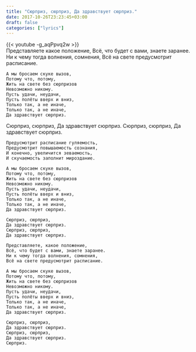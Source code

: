 ```yaml
---
title: "Сюрприз, сюрприз, Да здравствует сюрприз."
date: 2017-10-26T23:23:45+03:00
draft: false
categories: ["lyrics"]
---
```

<div class="row">
  <div class="col-sm-6">
    {{< youtube -g_aqPpvq2w >}}
  </div>
  <div class="col-sm-6">
    Представляете какое положение,
    Всё, что будет с вами, знаете заранее.
    Ни к чему тогда волнения, сомнения,
    Всё на свете предусмотрит расписание.

    А мы бросаем скуке вызов,
    Потому что, потому,
    Жить на свете без сюрпризов
    Невозможно никому.
    Пусть удачи, неудачи,
    Пусть полёты вверх и вниз,
    Только так, а не иначе,
    Только так, а не иначе,
    Да здравствует сюрприз.
  </div>
</div>
<!--more-->
<div class="row">
  <div class="col-sm-6">
  </div>
  <div class="col-sm-6">
    Сюрприз, сюрприз,
    Да здравствует сюрприз.
    Сюрприз, сюрприз,
    Да здравствует сюрприз.

    Предусмотрит расписание гуляемость,
    Предусмотрит повышаемость сознания,
    И конечно, увеличится зеваемость,
    И скучаемость заполнит мироздание.

    А мы бросаем скуке вызов,
    Потому что, потому,
    Жить на свете без сюрпризов
    Невозможно никому.
    Пусть удачи, неудачи,
    Пусть полёты вверх и вниз,
    Только так, а не иначе,
    Только так, а не иначе,
    Да здравствует сюрприз.

    Сюрприз, сюрприз,
    Да здравствует сюрприз.
    Сюрприз, сюрприз,
    Да здравствует сюрприз.

    Представляете, какое положение,
    Всё, что будет с вами, знаете заранее.
    Ни к чему тогда волнения, сомнения,
    Всё на свете предусмотрит расписание.

    А мы бросаем скуке вызов,
    Потому что, потому,
    Жить на свете без сюрпризов
    Невозможно никому.
    Пусть удачи, неудачи,
    Пусть полёты вверх и вниз,
    Только так, а не иначе,
    Только так, а не иначе,
    Да здравствует сюрприз.

    Сюрприз, сюрприз,
    Да здравствует сюрприз.
    Сюрприз, сюрприз,
    Да здравствует сюрприз.
    Сюрприз.
  </div>
</div>
